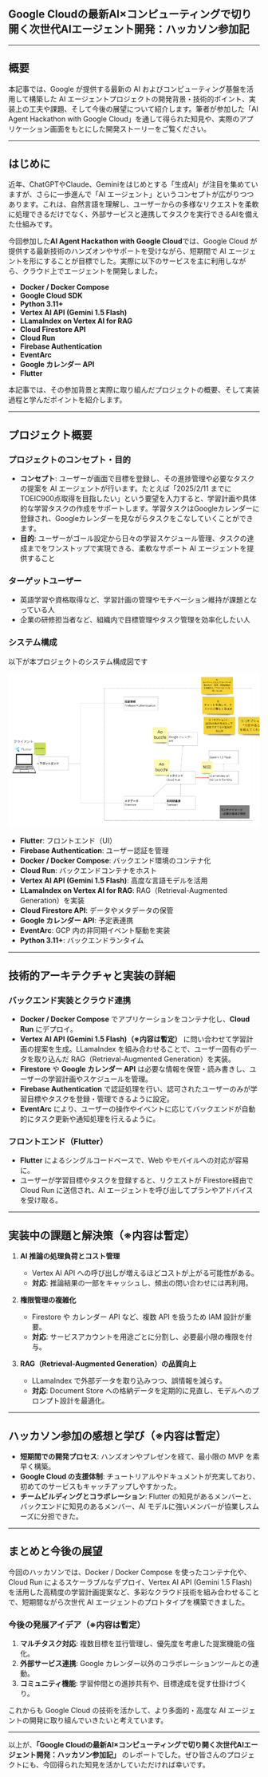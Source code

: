## Google Cloudの最新AI×コンピューティングで切り開く次世代AIエージェント開発：ハッカソン参加記

---

## 概要

本記事では、Google が提供する最新の AI およびコンピューティング基盤を活用して構築した AI エージェントプロジェクトの開発背景・技術的ポイント、実装上の工夫や課題、そして今後の展望について紹介します。筆者が参加した「AI Agent Hackathon with Google Cloud」を通して得られた知見や、実際のアプリケーション画面をもとにした開発ストーリーをご覧ください。

---

## はじめに

近年、ChatGPTやClaude、Geminiをはじめとする「生成AI」が注目を集めていますが、さらに一歩進んで「AI エージェント」というコンセプトが広がりつつあります。これは、自然言語を理解し、ユーザーからの多様なリクエストを柔軟に処理できるだけでなく、外部サービスと連携してタスクを実行できるAIを備えた仕組みです。

今回参加した**AI Agent Hackathon with Google Cloud**では、Google Cloud が提供する最新技術のハンズオンやサポートを受けながら、短期間で AI エージェントを形にすることが目標でした。実際に以下のサービスを主に利用しながら、クラウド上でエージェントを開発しました。

- **Docker / Docker Compose**
- **Google Cloud SDK**
- **Python 3.11+**
- **Vertex AI API (Gemini 1.5 Flash)**
- **LLamaIndex on Vertex AI for RAG**
- **Cloud Firestore API**
- **Cloud Run**
- **Firebase Authentication**
- **EventArc**
- **Google カレンダー API**
- **Flutter**

本記事では、その参加背景と実際に取り組んだプロジェクトの概要、そして実装過程と学んだポイントを紹介します。

---

## プロジェクト概要

### プロジェクトのコンセプト・目的

- **コンセプト**: ユーザーが画面で目標を登録し、その進捗管理や必要なタスクの提案を AI エージェントが行います。たとえば「2025/2/11 までに TOEIC900点取得を目指したい」という要望を入力すると、学習計画や具体的な学習タスクの作成をサポートします。学習タスクはGoogleカレンダーに登録され、Googleカレンダーを見ながらタスクをこなしていくことができます。
- **目的**: ユーザーがゴール設定から日々の学習スケジュール管理、タスクの達成までをワンストップで実現できる、柔軟なサポート AI エージェントを提供すること

### ターゲットユーザー

- 英語学習や資格取得など、学習計画の管理やモチベーション維持が課題となっている人
- 企業の研修担当者など、組織内で目標管理やタスク管理を効率化したい人

### システム構成

以下が本プロジェクトのシステム構成図です

![システム構成図](./images/system_configuration_chart.png)

- **Flutter**: フロントエンド（UI）
- **Firebase Authentication**: ユーザー認証を管理
- **Docker / Docker Compose**: バックエンド環境のコンテナ化
- **Cloud Run**: バックエンドコンテナをホスト
- **Vertex AI API (Gemini 1.5 Flash)**: 高度な言語モデルを活用
- **LLamaIndex on Vertex AI for RAG**: RAG（Retrieval-Augmented Generation）を実装
- **Cloud Firestore API**: データやメタデータの保管
- **Google カレンダー API**: 予定表連携
- **EventArc**: GCP 内の非同期イベント駆動を実装
- **Python 3.11+**: バックエンドランタイム

---

## 技術的アーキテクチャと実装の詳細

### バックエンド実装とクラウド連携

- **Docker / Docker Compose** でアプリケーションをコンテナ化し、**Cloud Run** にデプロイ。
- **Vertex AI API (Gemini 1.5 Flash)（※内容は暫定）** に問い合わせて学習計画の提案を生成。LLamaIndex を組み合わせることで、ユーザー固有のデータを取り込んだ RAG（Retrieval-Augmented Generation）を実装。
- **Firestore** や **Google カレンダー API** は必要な情報を保管・読み書きし、ユーザーの学習計画やスケジュールを管理。
- **Firebase Authentication** で認証処理を行い、認可されたユーザーのみが学習目標やタスクを登録・管理できるように設定。
- **EventArc** により、ユーザーの操作やイベントに応じてバックエンドが自動的にタスク更新や通知処理を行えるように。

### フロントエンド（Flutter）

- **Flutter** によるシングルコードベースで、Web やモバイルへの対応が容易に。
- ユーザーが学習目標やタスクを登録すると、リクエストが Firestore経由でCloud Run に送信され、AI エージェントを呼び出してプランやアドバイスを受け取る。

---

## 実装中の課題と解決策（※内容は暫定）

1. **AI 推論の処理負荷とコスト管理**

   - Vertex AI API への呼び出しが増えるほどコストが上がる可能性がある。
   - **対応**: 推論結果の一部をキャッシュし、頻出の問い合わせには再利用。

2. **権限管理の複雑化**

   - Firestore や カレンダー API など、複数 API を扱うため IAM 設計が重要。
   - **対応**: サービスアカウントを用途ごとに分割し、必要最小限の権限を付与。

3. **RAG（Retrieval-Augmented Generation）の品質向上**

   - LLamaIndex で外部データを取り込みつつ、誤情報を減らす。
   - **対応**: Document Store への格納データを定期的に見直し、モデルへのプロンプト設計を最適化。

---

## ハッカソン参加の感想と学び（※内容は暫定）

- **短期間での開発プロセス**: ハンズオンやプレゼンを経て、最小限の MVP を素早く構築。
- **Google Cloud の支援体制**: チュートリアルやドキュメントが充実しており、初めてのサービスもキャッチアップしやすかった。
- **チームビルディングとコラボレーション**: Flutter の知見があるメンバーと、バックエンドに知見のあるメンバー、AI モデルに強いメンバーが協業しスムーズに分担できた。

---

## まとめと今後の展望

今回のハッカソンでは、Docker / Docker Compose を使ったコンテナ化や、Cloud Run によるスケーラブルなデプロイ、Vertex AI API (Gemini 1.5 Flash) を活用した高精度の学習計画提案など、多彩なクラウド技術を組み合わせることで、短期間ながら次世代 AI エージェントのプロトタイプを構築できました。

### 今後の発展アイデア（※内容は暫定）

1. **マルチタスク対応**: 複数目標を並行管理し、優先度を考慮した提案機能の強化。
2. **外部サービス連携**: Google カレンダー以外のコラボレーションツールとの連動。
3. **コミュニティ機能**: 学習仲間との進捗共有や、目標達成を促す仕掛けづくり。

これからも Google Cloud の技術を活かして、より多面的・高度な AI エージェントの開発に取り組んでいきたいと考えています。

---

以上が、**「Google Cloudの最新AI×コンピューティングで切り開く次世代AIエージェント開発：ハッカソン参加記」** のレポートでした。ぜひ皆さんのプロジェクトにも、今回得られた知見を活かしていただければ幸いです。
